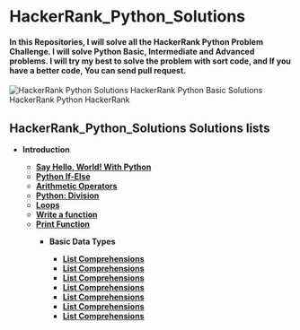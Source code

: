 # HackerRank_Python_Solutions
#### In this Repositories, I will solve all the HackerRank Python Problem Challenge. I will solve Python Basic, Intermediate and Advanced problems. I will try my best to solve the problem with sort code, and If you have a better code, You can send pull request. 
![HackerRank Python Solutions  HackerRank Python Basic Solutions  HackerRank Python  HackerRank](https://user-images.githubusercontent.com/74883556/189772302-2c3a46cd-566f-40c5-9b32-ea649a28141b.jpg)
## HackerRank_Python_Solutions Solutions lists
<ul dir="auto">
   <li><b>Introduction<b> </li>
<ul dir="auto">
<li><a href="Introduction/SayHelloWorldWithPython.py">Say Hello, World! With Python</a></li>
<li><a href="Introduction/Python_If_Else.py">Python If-Else</a></li>
<li><a href="Introduction/Arithmetic_Operators.py">Arithmetic Operators</a></li>
<li><a href="Introduction/Python_Division.py">Python: Division</a></li>
<li><a href="Introduction/Loops.py">Loops</a></li>
<li><a href="Introduction/Witte_a_function.py">Write a function</a></li>
<li><a href="Introduction/print_function.py">Print Function</a></li>

<ul dir="auto">
   <li><b>Basic Data Types<b> </li>
<ul dir="auto">
<li><a href="Basic Data Types/List_Comprehensions.py">List Comprehensions</a></li>
<li><a href="">List Comprehensions</a></li>
<li><a href="">List Comprehensions</a></li>
<li><a href="">List Comprehensions</a></li>
<li><a href="">List Comprehensions</a></li>
<li><a href="">List Comprehensions</a></li>
<li><a href="">List Comprehensions</a></li>
